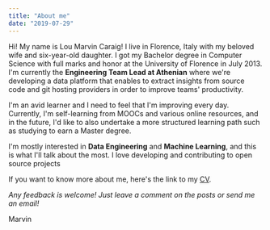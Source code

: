 ```yaml
---
title: "About me"
date: "2019-07-29"
---
```


Hi! My name is Lou Marvin Caraig! I live in Florence, Italy with my beloved wife and six-year-old daughter. I got my Bachelor degree in Computer Science with full marks and honor at the University of Florence in July 2013. I'm currently the **Engineering Team Lead at Athenian** where we're developing a data platform that enables to extract insights from source code and git hosting providers in order to improve teams' productivity.

I'm an avid learner and I need to feel that I'm improving every day. Currently, I'm self-learning from MOOCs and various online resources, and in the future, I'd like to also undertake a more structured learning path such as studying to earn a Master degree.

I'm mostly interested in **Data Engineering** and **Machine Learning**, and this is what I'll talk about the most. I love developing and contributing to open source projects

If you want to know more about me, here's the link to my [CV](https://www.visualcv.com/lou-marvin-caraig/).

*Any feedback is welcome! Just leave a comment on the posts or send me an email!*

Marvin
